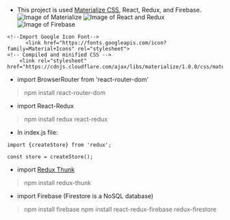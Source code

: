 - This project is used [Materialize CSS](https://materializecss.com/getting-started.html), React, Redux, and Firebase.
![Image of Materialize](https://camo.githubusercontent.com/226e0b50bb6083d78ceffd4d03be2ad4d49757b7/68747470733a2f2f6a6f6e617468616e6b61626c616e2e6769746875622e696f2f696d616765732f6d6174657269616c697a652e706e67)
![Image of React and Redux](https://veryaustinwriting.s3.amazonaws.com/2017/Apr/React___Redux-1491929487363.png)
![Image of Firebase](https://firebase.google.com/downloads/brand-guidelines/PNG/logo-standard.png)
```
<!--Import Google Icon Font-->
      <link href="https://fonts.googleapis.com/icon?family=Material+Icons" rel="stylesheet">
<!-- Compiled and minified CSS -->
    <link rel="stylesheet" href="https://cdnjs.cloudflare.com/ajax/libs/materialize/1.0.0/css/materialize.min.css">
```
- import BrowserRouter from 'react-router-dom' 
> npm install react-router-dom

- import React-Redux
> npm install redux react-redux

- In index.js file:
```
import {createStore} from 'redux';

const store = createStore();
```

- import [Redux Thunk](https://github.com/reduxjs/redux-thunk)
> npm install redux-thunk

- import Firebase (Firestore is a NoSQL database)
> npm install firebase
> npm install react-redux-firebase redux-firestore
